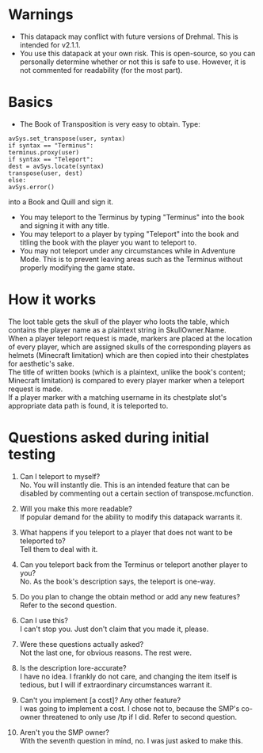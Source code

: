 # Warnings
- This datapack may conflict with future versions of Drehmal. This is intended for v2.1.1.
- You use this datapack at your own risk. This is open-source, so you can personally determine whether or not this is safe to use. However, it is not commented for readability (for the most part). 

# Basics
- The Book of Transposition is very easy to obtain. Type:
```
avSys.set_transpose(user, syntax)
if syntax == "Terminus":
terminus.proxy(user)
if syntax == "Teleport":
dest = avSys.locate(syntax)
transpose(user, dest)
else:
avSys.error()
```
into a Book and Quill and sign it.
- You may teleport to the Terminus by typing "Terminus" into the book and signing it with any title.
- You may teleport to a player by typing "Teleport" into the book and titling the book with the player you want to teleport to.
- You may not teleport under any circumstances while in Adventure Mode. This is to prevent leaving areas such as the Terminus without properly modifying the game state.

# How it works
The loot table gets the skull of the player who loots the table, which contains the player name as a plaintext string in SkullOwner.Name.    
When a player teleport request is made, markers are placed at the location of every player, which are assigned skulls of the corresponding players as helmets (Minecraft limitation) which are then copied into their chestplates for aesthetic's sake.    
The title of written books (which is a plaintext, unlike the book's content; Minecraft limitation) is compared to every player marker when a teleport request is made.     
If a player marker with a matching username in its chestplate slot's appropriate data path is found, it is teleported to.    

# Questions asked during initial testing
1. Can I teleport to myself?    
No. You will instantly die. This is an intended feature that can be disabled by commenting out a certain section of transpose.mcfunction.

2. Will you make this more readable?    
If popular demand for the ability to modify this datapack warrants it.

3. What happens if you teleport to a player that does not want to be teleported to?    
Tell them to deal with it.

4. Can you teleport back from the Terminus or teleport another player to you?    
No. As the book's description says, the teleport is one-way.

5. Do you plan to change the obtain method or add any new features?    
Refer to the second question.

6. Can I use this?    
I can't stop you. Just don't claim that you made it, please.

7. Were these questions actually asked?    
Not the last one, for obvious reasons. The rest were.

8. Is the description lore-accurate?    
I have no idea. I frankly do not care, and changing the item itself is tedious, but I will if extraordinary circumstances warrant it.

9. Can't you implement \[a cost]? Any other feature?    
I was going to implement a cost. I chose not to, because the SMP's co-owner threatened to only use /tp if I did. Refer to second question.

10. Aren't you the SMP owner?    
With the seventh question in mind, no. I was just asked to make this.
